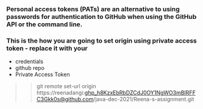 
### Personal access tokens (PATs) are an alternative to using passwords for authentication to GitHub when using the GitHub API or the command line.

### This is the how you are going to set origin using private access token - replace it with your 
- credentials
- github repo
- Private Access Token   
>>git remote set-url origin https://reenadangi: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@github.com/java-dec-2021/Reena-s-assignment.git



